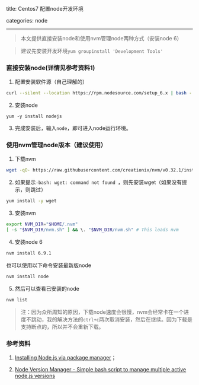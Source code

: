 title: Centos7 配置node开发环境

categories: node

---
> 本文提供直接安装node和使用nvm管理node两种方式（安装node 6）

> 建议先安装开发环境`yum groupinstall 'Development Tools'`

### 直接安装node(详情见参考资料1)
1. 配置安装软件源（自己理解的）
```bash
curl --silent --location https://rpm.nodesource.com/setup_6.x | bash -
```
2. 安装node
```
yum -y install nodejs
```

3. 完成安装后，输入`node`，即可进入node运行环境。

### 使用nvm管理node版本（建议使用）

1. 下载nvm
```bash
wget -qO- https://raw.githubusercontent.com/creationix/nvm/v0.32.1/install.sh | bash
```
2. 如果提示`-bash: wget: command not found
`，则先安装wget（如果没有提示，则跳过）
```bash
yum install -y wget
```
3. 安装nvm
```bash
export NVM_DIR="$HOME/.nvm"
[ -s "$NVM_DIR/nvm.sh" ] && \. "$NVM_DIR/nvm.sh" # This loads nvm
```

4. 安装node 6
```bash
nvm install 6.9.1
```
也可以使用以下命令安装最新版node
```bash
nvm install node
```


5. 然后可以查看已安装的node
```bash
nvm list
```

> 注：因为众所周知的原因，下载node速度会很慢，nvm会经常卡在一个进度不跳动，我的解决方法的`ctrl+c`两次取消安装，然后在继续。因为下载是支持断点的，所以并不会重新下载。


### 参考资料

1. [Installing Node.js via package manager](https://nodejs.org/en/download/package-manager/#installing-node-js-via-package-manager)；

2. [Node Version Manager - Simple bash script to manage multiple active node.js versions](https://github.com/creationix/nvm)